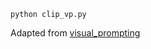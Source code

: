 

```python clip_vp.py```

Adapted from [visual_prompting](https://github.com/hjbahng/visual_prompting)
